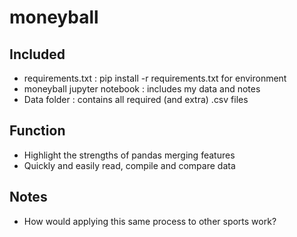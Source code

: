 # moneyball

## Included
  - requirements.txt : pip install -r requirements.txt for environment
  - moneyball jupyter notebook : includes my data and notes
  - Data folder : contains all required (and extra) .csv files


## Function
  - Highlight the strengths of pandas merging features
  - Quickly and easily read, compile and compare data 
  
## Notes
  - How would applying this same process to other sports work? 
